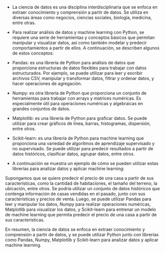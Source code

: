 - La ciencia de datos es una disciplina interdisciplinaria que se enfoca en extraer conocimiento y comprensión a partir de datos. Se utiliza en diversas áreas como negocios, ciencias sociales, biología, medicina, entre otras.

- Para realizar análisis de datos y machine learning con Python, se requiere una serie de herramientas y conceptos básicos que permitan manipular y visualizar datos, así como también modelar y predecir comportamientos a partir de ellos. A continuación, se describen algunos de estos conceptos:

- Pandas: es una librería de Python para análisis de datos que proporciona estructuras de datos flexibles para trabajar con datos estructurados. Por ejemplo, se puede utilizar para leer y escribir archivos CSV, manipular y transformar datos, filtrar y ordenar datos, y hacer operaciones de agregación.

- Numpy: es otra librería de Python que proporciona un conjunto de herramientas para trabajar con arrays y matrices numéricas. Es especialmente útil para operaciones numéricas y algebraicas en grandes conjuntos de datos.

- Matplotlib: es una librería de Python para graficar datos. Se puede utilizar para crear gráficos de línea, barras, histogramas, dispersión, entre otros.

- Scikit-learn: es una librería de Python para machine learning que proporciona una variedad de algoritmos de aprendizaje supervisado y no supervisado. Se puede utilizar para predecir resultados a partir de datos históricos, clasificar datos, agrupar datos, entre otros.

- A continuación se muestra un ejemplo de cómo se pueden utilizar estas librerías para analizar datos y aplicar machine learning:

Supongamos que se quiere predecir el precio de una casa a partir de sus características, como la cantidad de habitaciones, el tamaño del terreno, la ubicación, entre otros. Se podría utilizar un conjunto de datos históricos que contenga información de casas vendidas en el pasado, junto con sus características y precios de venta. Luego, se puede utilizar Pandas para leer y manipular los datos, Numpy para realizar operaciones numéricas, Matplotlib para visualizar los datos, y Scikit-learn para entrenar un modelo de machine learning que permita predecir el precio de una casa a partir de sus características.

En resumen, la ciencia de datos se enfoca en extraer conocimiento y comprensión a partir de datos, y se puede utilizar Python junto con librerías como Pandas, Numpy, Matplotlib y Scikit-learn para analizar datos y aplicar machine learning.
